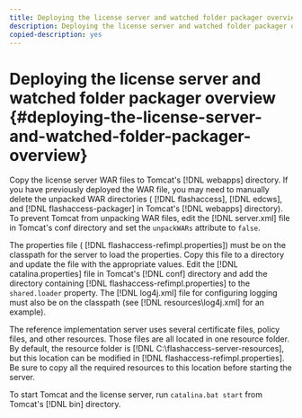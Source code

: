 ```yaml
---
title: Deploying the license server and watched folder packager overview
description: Deploying the license server and watched folder packager overview
copied-description: yes
---
```


# Deploying the license server and watched folder packager overview {#deploying-the-license-server-and-watched-folder-packager-overview}

Copy the license server WAR files to Tomcat's [!DNL webapps] directory. If you have previously deployed the WAR file, you may need to manually delete the unpacked WAR directories ( [!DNL flashaccess], [!DNL edcws], and [!DNL flashaccess-packager] in Tomcat's [!DNL webapps] directory). To prevent Tomcat from unpacking WAR files, edit the [!DNL server.xml] file in Tomcat's conf directory and set the `unpackWARs` attribute to `false`.

The properties file ( [!DNL flashaccess-refimpl.properties]) must be on the classpath for the server to load the properties. Copy this file to a directory and update the file with the appropriate values. Edit the [!DNL catalina.properties] file in Tomcat's [!DNL conf] directory and add the directory containing [!DNL flashaccess-refimpl.properties] to the `shared.loader` property. The [!DNL log4j.xml] file for configuring logging must also be on the classpath (see [!DNL resources\log4j.xml] for an example).

The reference implementation server uses several certificate files, policy files, and other resources. Those files are all located in one resource folder. By default, the resource folder is [!DNL C:\flashaccess-server-resources], but this location can be modified in [!DNL flashaccess-refimpl.properties]. Be sure to copy all the required resources to this location before starting the server.

To start Tomcat and the license server, run `catalina.bat start` from Tomcat's [!DNL bin] directory. 
